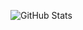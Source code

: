 ![GitHub Stats](https://github-readme-stats.vercel.app/api?username=GiannisMand&show_icons=true&theme=radical)

